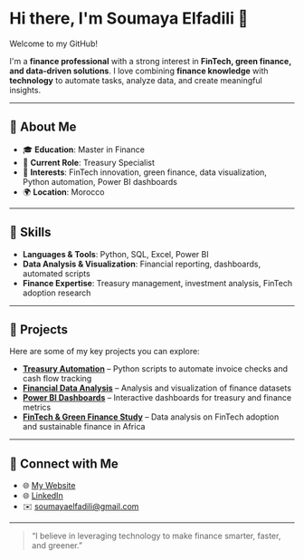 # Hi there, I'm Soumaya Elfadili 👋

Welcome to my GitHub!  

I'm a **finance professional** with a strong interest in **FinTech, green finance, and data-driven solutions**. I love combining **finance knowledge** with **technology** to automate tasks, analyze data, and create meaningful insights.  

---

## 🔹 About Me

- 🎓 **Education**: Master in Finance  
- 💼 **Current Role**: Treasury Specialist  
- 🧠 **Interests**: FinTech innovation, green finance, data visualization, Python automation, Power BI dashboards  
- 🌍 **Location**: Morocco  

---

## 🔹 Skills

- **Languages & Tools**: Python, SQL, Excel, Power BI
- **Data Analysis & Visualization**: Financial reporting, dashboards, automated scripts  
- **Finance Expertise**: Treasury management, investment analysis, FinTech adoption research  

---

## 🔹 Projects

Here are some of my key projects you can explore:

- **[Treasury Automation](https://github.com/Soomaya/treasury-automation)** – Python scripts to automate invoice checks and cash flow tracking  
- **[Financial Data Analysis](https://github.com/Soomaya/financial-data-analysis)** – Analysis and visualization of finance datasets  
- **[Power BI Dashboards](https://github.com/Soomaya/cash-movement-dashboard)** – Interactive dashboards for treasury and finance metrics  
- **[FinTech & Green Finance Study](https://github.com/Soomaya/fintech-green-finance)** – Data analysis on FinTech adoption and sustainable finance in Africa  

---

## 🔹 Connect with Me

- 🌐 [My Website](https://www.soumayaelfadili.com/)
- 🌐 [LinkedIn](https://www.linkedin.com/in/soumayaelfadili?lipi=urn%3Ali%3Apage%3Ad_flagship3_profile_view_base_contact_details%3B%2BZ39lAxYS8asFd6LcUrNLQ%3D%3D)
- ✉️ soumayaelfadili@gmail.com

---

> “I believe in leveraging technology to make finance smarter, faster, and greener.”  
